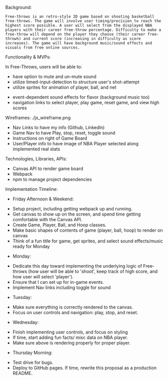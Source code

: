 Background:

    Free-throws is an retro-style 2D game based on shooting basketball free-throws. The game will involve user timing/precision to reach the highest score possible. A user will select from the displayed NBA players with their career free-throw percentage. Difficulty to make a free-throw will depend on the player they choose (their career free-throw%) and current score (increasing in difficulty as score increases). The game will have background music/sound effects and visuals from free online sources.


Functionality & MVPs:

In Free-Throws, users will be able to:
- have option to mute and un-mute sound
- utilize timed-input-detection to structure user's shot-attempt
- utilize sprites for animation of player, ball, and net
<!-- - have dynamic data on selected NBA players -->
- event-dependent sound effects for flavor (background music too)
- navigation links to select player, play game, reset game, and view high scores

<!-- In addition, this project will include:

- An About modal describing the background and rules of the game
- A production README -->

Wireframes: 
./js_wireframe.png 
- Nav Links to have my info (Github, LinkedIn)
- Game Nav to have Play, stop, reset, toggle sound
- Instructions on right of Game Board
- User/Player info to have image of NBA Player selected along implemented real stats



Technologies, Libraries, APIs:
- Canvas API to render game board
- Webpack 
- npm to manage project dependencies

Implementation Timeline:
- Friday Afternoon & Weekend: 
* Setup project, including getting webpack up and running. 
* Get canvas to show up on the screen, and spend time getting comfortable with the Canvas API. 
* Create Game, Player, Ball, and Hoop classes. 
* Make basic shapes of contents of game (player, ball, hoop) to render on canvas
* Think of a fun title for game, get sprites, and select sound effects/music ready for Monday

- Monday: 
* Dedicate this day toward implementing the underlying logic of Free-throws (how user will be able to 'shoot', keep track of high score, and how user will select 'player'). 
* Ensure that I can set up for in-game events.
* Implement Nav links including toggle for sound

- Tuesday: 
* Make sure everything is correctly rendered to the canvas. 
* Focus on user controls and navigation: play, stop, and reset.

- Wednesday: 
* Finish implementing user controls, and focus on styling
* If time, start adding fun facts/ misc data on NBA player.
* Make sure above is rendering properly for proper player.

- Thursday Morning: 
* Test drive for bugs.
* Deploy to GitHub pages. If time, rewrite this proposal as a production README.